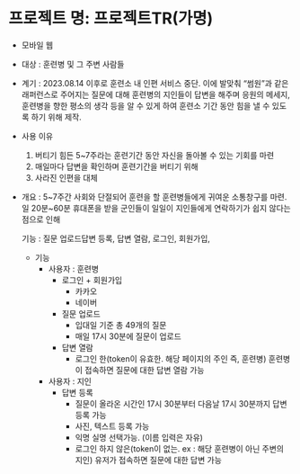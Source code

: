 # 프로젝트 명: 프로젝트TR(가명)

- 모바일 웹
- 대상 : 훈련병 및 그 주변 사람들
- 계기 : 2023.08.14 이후로 훈련소 내 인편 서비스 중단. 이에 발맞춰 “썸원”과 같은 래퍼런스로 주어지는 질문에 대해 훈련병의 지인들이 답변을 해주며 응원의 메세지, 훈련병을 향한 평소의 생각 등을 알 수 있게 하여 훈련소 기간 동안 힘을 낼 수 있도록 하기 위해 제작.
- 사용 이유
    1. 버티기 힘든 5~7주라는 훈련기간 동안 자신을 돌아볼 수 있는 기회를 마련
    2. 매일마다 답변을 확인하며 훈련기간을 버티기 위해
    3. 사라진 인편을 대체
- 개요 : 5~7주간 사회와 단절되어 훈련을 할 훈련병들에게 귀여운 소통창구를 마련. 일 20분~60분 휴대폰을 받을 군인들이 일일이 지인들에게 연락하기가 쉽지 않다는 점으로 인해
    
    기능 : 질문 업로드답변 등록, 답변 열람, 로그인, 회원가입,  
    
    - 기능
        - 사용자 : 훈련병
            - 로그인 + 회원가입
                - 카카오
                - 네이버
            - 질문 업로드
                - 입대일 기준 총 49개의 질문
                - 매일 17시 30분에 질문이 업로드
            - 답변 열람
                - 로그인 한(token이 유효한. 해당 페이지의 주인 즉, 훈련병) 훈련병이 접속하면 질문에 대한 답변 열람 가능
        - 사용자 : 지인
            - 답변 등록
                - 질문이 올라온 시간인 17시 30분부터 다음날 17시 30분까지 답변 등록 가능
                - 사진, 텍스트 등록 가능
                - 익명 실명 선택가능. (이름 입력은 자유)
                - 로그인 하지 않은(token이 없는. ex : 해당 훈련병이 아닌 주변의 지인) 유저가 접속하면 질문에 대한 답변 가능